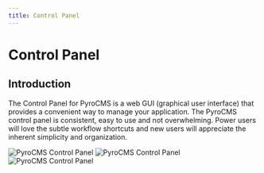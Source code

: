 ```yaml
---
title: Control Panel
---
```


# Control Panel

<div class="documentation__toc"></div>

## Introduction

The Control Panel for PyroCMS is a web GUI (graphical user interface) that provides a convenient way to manage your application. The PyroCMS control panel is consistent, easy to use and not overwhelming. Power users will love the subtle workflow shortcuts and new users will appreciate the inherent simplicity and organization.

<img src="https://assets.pyrocms.com/documentation/control-panel-table.jpg" alt="PyroCMS Control Panel">
<img src="https://assets.pyrocms.com/documentation/control-panel-form.jpg" alt="PyroCMS Control Panel">
<img src="https://assets.pyrocms.com/documentation/control-panel-tree.jpg" alt="PyroCMS Control Panel">
